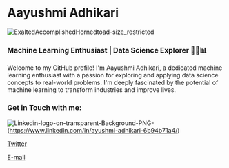 # Aayushmi Adhikari

![ExaltedAccomplishedHornedtoad-size_restricted](https://github.com/Ayushmi-Adh/Ayushmi-Adh/assets/132826306/912a2b02-cb17-46a4-91c1-47604ca4473a)


### Machine Learning Enthusiast | Data Science Explorer 🐍🤖📊

Welcome to my GitHub profile! I'm Aayushmi Adhikari, a dedicated machine learning enthusiast with a passion for exploring and applying data science concepts to real-world problems.
I'm deeply fascinated by the potential of machine learning to transform industries and improve lives.

### Get in Touch with me:

![Linkedin-logo-on-transparent-Background-PNG-](https://github.com/Ayushmi-Adh/Ayushmi-Adh/assets/132826306/967f61b4-f247-46f3-a333-eb43e8a1ff02)
(https://www.linkedin.com/in/ayushmi-adhikari-6b94b71a4/)


[Twitter](https://twitter.com/LenthusiastM)

[E-mail](aayushmicc@gmail.com)


<!---
Ayushmi-Adh/Ayushmi-Adh is a ✨ special ✨ repository because its `README.md` (this file) appears on your GitHub profile.
You can click the Preview link to take a look at your changes.
--->
